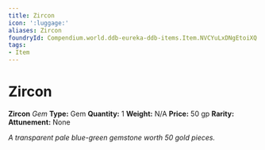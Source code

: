 ```yaml
---
title: Zircon
icon: ':luggage:'
aliases: Zircon
foundryId: Compendium.world.ddb-eureka-ddb-items.Item.NVCYuLxDNgEtoiXQ
tags:
- Item
---
```


# Zircon

**Zircon**
_Gem_
**Type:** Gem
**Quantity:** 1
**Weight:** N/A
**Price:** 50 gp
**Rarity:** 
**Attunement:** None

*A transparent pale blue-green gemstone worth 50 gold pieces.*